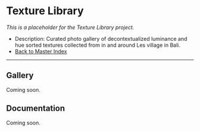 # Texture Library

_This is a placeholder for the Texture Library project._

- Description: Curated photo gallery of decontextualized luminance and hue sorted textures collected from in and around Les village in Bali.
- [Back to Master Index](../README.md)

---

## Gallery
Coming soon.

## Documentation
Coming soon. 